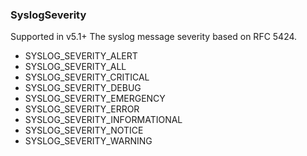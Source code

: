 ### SyslogSeverity
Supported in v5.1+
  The syslog message severity based on RFC 5424.

- SYSLOG_SEVERITY_ALERT
- SYSLOG_SEVERITY_ALL
- SYSLOG_SEVERITY_CRITICAL
- SYSLOG_SEVERITY_DEBUG
- SYSLOG_SEVERITY_EMERGENCY
- SYSLOG_SEVERITY_ERROR
- SYSLOG_SEVERITY_INFORMATIONAL
- SYSLOG_SEVERITY_NOTICE
- SYSLOG_SEVERITY_WARNING
